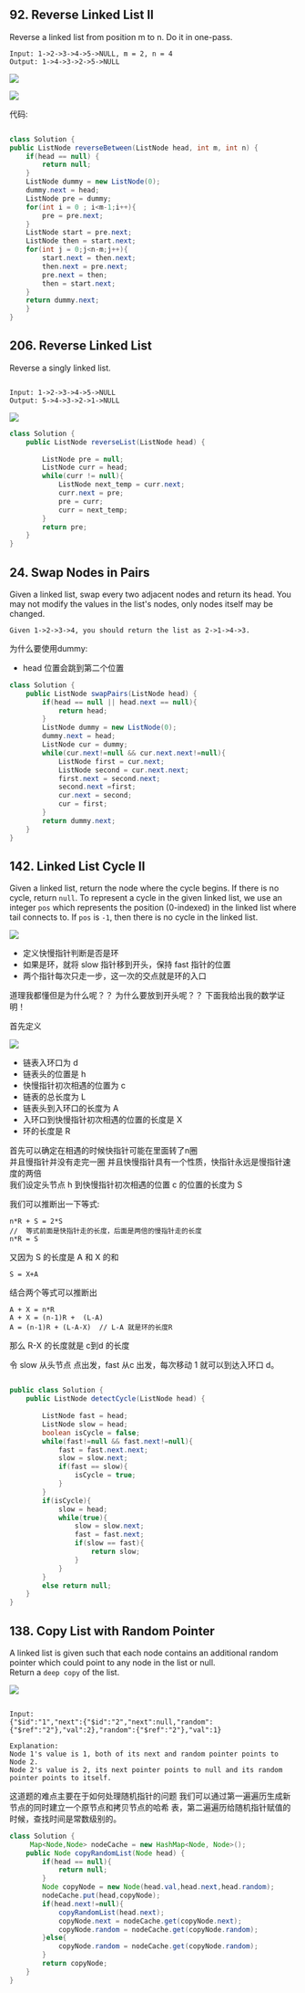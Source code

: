 ## 92. Reverse Linked List II


Reverse a linked list from position m to n. Do it in one-pass.


```
Input: 1->2->3->4->5->NULL, m = 2, n = 4
Output: 1->4->3->2->5->NULL
```

![](http://ww1.sinaimg.cn/large/006d4JA0ly1g1kvt1doqij30o607i74a.jpg)

![](http://ww1.sinaimg.cn/large/006d4JA0ly1g1kvyokmawj30q208hjre.jpg)

代码:

```java

class Solution {
public ListNode reverseBetween(ListNode head, int m, int n) {
    if(head == null) {
        return null;
    }
    ListNode dummy = new ListNode(0);
    dummy.next = head;
    ListNode pre = dummy;
    for(int i = 0 ; i<m-1;i++){
        pre = pre.next;
    }
    ListNode start = pre.next;
    ListNode then = start.next;
    for(int j = 0;j<n-m;j++){
        start.next = then.next;
        then.next = pre.next;
        pre.next = then;
        then = start.next;
    }
    return dummy.next;
    }
}

```


## 206. Reverse Linked List


Reverse a singly linked list.   

```

Input: 1->2->3->4->5->NULL
Output: 5->4->3->2->1->NULL
```

![](http://ww1.sinaimg.cn/large/006d4JA0ly1g1kwldrba4j30pf0f20su.jpg)

```java
class Solution {
    public ListNode reverseList(ListNode head) {
        
        ListNode pre = null;
        ListNode curr = head;
        while(curr != null){
            ListNode next_temp = curr.next;
            curr.next = pre;
            pre = curr;
            curr = next_temp;
        }
        return pre;
    }
}
```

## 24. Swap Nodes in Pairs


Given a linked list, swap every two adjacent nodes and return its head.
You may not modify the values in the list's nodes, only nodes itself may be changed.

```
Given 1->2->3->4, you should return the list as 2->1->4->3.
```

为什么要使用dummy:

* head 位置会跳到第二个位置

```java
class Solution {
    public ListNode swapPairs(ListNode head) {
        if(head == null || head.next == null){
            return head;
        }
        ListNode dummy = new ListNode(0);
        dummy.next = head;
        ListNode cur = dummy;
        while(cur.next!=null && cur.next.next!=null){
            ListNode first = cur.next;
            ListNode second = cur.next.next;
            first.next = second.next;
            second.next =first;
            cur.next = second;
            cur = first;
        }
        return dummy.next;
    }
}
```

## 142. Linked List Cycle II



Given a linked list, return the node where the cycle begins. If there is no cycle, return `null`.   To represent a cycle in the given linked list, we use an integer `pos` which represents the position (0-indexed) in the linked list where tail connects to. If `pos` is `-1`, then there is no cycle in the linked list.

![](http://ww1.sinaimg.cn/large/006d4JA0ly1g1lwwsqr47j30j20judgd.jpg)

* 定义快慢指针判断是否是环
* 如果是环，就将 slow 指针移到开头，保持 fast 指针的位置
* 两个指针每次只走一步，这一次的交点就是环的入口

道理我都懂但是为什么呢？？ 为什么要放到开头呢？？ 下面我给出我的数学证明！


首先定义

![](http://ww1.sinaimg.cn/large/006d4JA0ly1g1lxl3w0zhj30cb09j0t5.jpg)

* 链表入环口为 d
* 链表头的位置是 h
* 快慢指针初次相遇的位置为 c
* 链表的总长度为 L 
* 链表头到入环口的长度为 A
* 入环口到快慢指针初次相遇的位置的长度是 X
* 环的长度是 R

首先可以确定在相遇的时候快指针可能在里面转了n圈  
并且慢指针并没有走完一圈
并且快慢指针具有一个性质，快指针永远是慢指针速度的两倍   
我们设定头节点 h 到快慢指针初次相遇的位置 c 的位置的长度为 S

我们可以推断出一下等式:

```
n*R + S = 2*S
//  等式前面是快指针走的长度，后面是两倍的慢指针走的长度
n*R = S
```

又因为 S 的长度是 A 和 X 的和

```
S = X+A
```

结合两个等式可以推断出

```
A + X = n*R
A + X = (n-1)R +  (L-A)
A = (n-1)R + (L-A-X)  // L-A 就是环的长度R
```

那么 R-X 的长度就是 c到d 的长度 

令 slow 从头节点 点出发，fast 从c 出发，每次移动 1 就可以到达入环口 d。


```java

public class Solution {
    public ListNode detectCycle(ListNode head) {
        
        ListNode fast = head;
        ListNode slow = head;
        boolean isCycle = false;
        while(fast!=null && fast.next!=null){
            fast = fast.next.next;
            slow = slow.next;
            if(fast == slow){
                isCycle = true;
            }
        }
        if(isCycle){
            slow = head;
            while(true){
                slow = slow.next;
                fast = fast.next;
                if(slow == fast){
                    return slow;
                }
            }
        }
        else return null;
    }
}


```

## 138. Copy List with Random Pointer



A linked list is given such that each node contains an additional random pointer which could point to any node in the list or null.   
Return a `deep copy` of the list.

![](https://discuss.leetcode.com/uploads/files/1470150906153-2yxeznm.png)

```

Input:
{"$id":"1","next":{"$id":"2","next":null,"random":{"$ref":"2"},"val":2},"random":{"$ref":"2"},"val":1}

Explanation:
Node 1's value is 1, both of its next and random pointer points to Node 2.
Node 2's value is 2, its next pointer points to null and its random pointer points to itself.
```

这道题的难点主要在于如何处理随机指针的问题
我们可以通过第一遍遍历生成新节点的同时建立一个原节点和拷贝节点的哈希
表，第二遍遍历给随机指针赋值的时候，查找时间是常数级别的。

```java
class Solution {
     Map<Node,Node> nodeCache = new HashMap<Node, Node>();
    public Node copyRandomList(Node head) {
        if(head == null){
            return null;
        }
        Node copyNode = new Node(head.val,head.next,head.random);
        nodeCache.put(head,copyNode);
        if(head.next!=null){
            copyRandomList(head.next);
            copyNode.next = nodeCache.get(copyNode.next);
            copyNode.random = nodeCache.get(copyNode.random);
        }else{
            copyNode.random = nodeCache.get(copyNode.random);
        }
        return copyNode;
    }
}
```